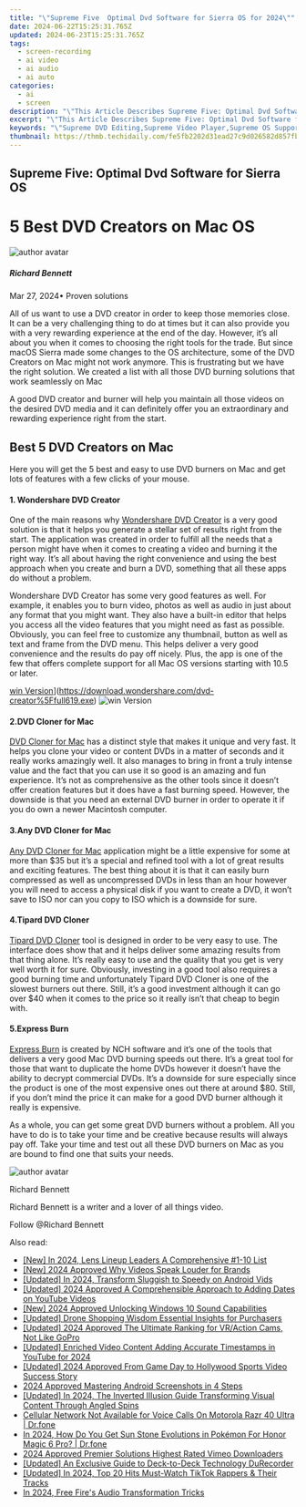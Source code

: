 ```yaml
---
title: "\"Supreme Five  Optimal Dvd Software for Sierra OS for 2024\""
date: 2024-06-22T15:25:31.765Z
updated: 2024-06-23T15:25:31.765Z
tags: 
  - screen-recording
  - ai video
  - ai audio
  - ai auto
categories: 
  - ai
  - screen
description: "\"This Article Describes Supreme Five: Optimal Dvd Software for Sierra OS for 2024\""
excerpt: "\"This Article Describes Supreme Five: Optimal Dvd Software for Sierra OS for 2024\""
keywords: "\"Supreme DVD Editing,Supreme Video Player,Supreme OS Support,High-Quality DVD Streaming,Superior DVD Codec,Sierra Optimal Software,Top DVD Compression Tool\""
thumbnail: https://thmb.techidaily.com/fe5fb2202d31ead27c9d026582d857fbe91d9882cc06bf2431577eb2dc90df03.jpg
---
```


## Supreme Five: Optimal Dvd Software for Sierra OS

# 5 Best DVD Creators on Mac OS

![author avatar](https://images.wondershare.com/filmora/article-images/richard-bennett.jpg)

##### Richard Bennett

 Mar 27, 2024• Proven solutions

All of us want to use a DVD creator in order to keep those memories close. It can be a very challenging thing to do at times but it can also provide you with a very rewarding experience at the end of the day. However, it’s all about you when it comes to choosing the right tools for the trade. But since macOS Sierra made some changes to the OS architecture, some of the DVD Creators on Mac might not work anymore. This is frustrating but we have the right solution. We created a list with all those DVD burning solutions that work seamlessly on Mac

A good DVD creator and burner will help you maintain all those videos on the desired DVD media and it can definitely offer you an extraordinary and rewarding experience right from the start.

## Best 5 DVD Creators on Mac

Here you will get the 5 best and easy to use DVD burners on Mac and get lots of features with a few clicks of your mouse.

#### 1. Wondershare DVD Creator

One of the main reasons why [Wondershare DVD Creator](https://www.wondershare.com/pro/mac-dvd-creator.html) is a very good solution is that it helps you generate a stellar set of results right from the start. The application was created in order to fulfill all the needs that a person might have when it comes to creating a video and burning it the right way. It’s all about having the right convenience and using the best approach when you create and burn a DVD, something that all these apps do without a problem.

Wondershare DVD Creator has some very good features as well. For example, it enables you to burn video, photos as well as audio in just about any format that you might want. They also have a built-in editor that helps you access all the video features that you might need as fast as possible. Obviously, you can feel free to customize any thumbnail, button as well as text and frame from the DVD menu. This helps deliver a very good convenience and the results do pay off nicely. Plus, the app is one of the few that offers complete support for all Mac OS versions starting with 10.5 or later.

[win Version](https://images.wondershare.com/style/images/download-btn-win.png)](https://download.wondershare.com/dvd-creator%5Ffull619.exe) ![win Version](https://images.wondershare.com/style/images/download-btn-mac.png)

#### 2.DVD Cloner for Mac

[DVD Cloner for Mac](https://www.dvd-cloner.com/dvd-copy-for-mac.html) has a distinct style that makes it unique and very fast. It helps you clone your video or content DVDs in a matter of seconds and it really works amazingly well. It also manages to bring in front a truly intense value and the fact that you can use it so good is an amazing and fun experience. It’s not as comprehensive as the other tools since it doesn’t offer creation features but it does have a fast burning speed. However, the downside is that you need an external DVD burner in order to operate it if you do own a newer Macintosh computer.

#### 3.Any DVD Cloner for Mac

[Any DVD Cloner for Mac](http://www.dvdsmith.com/any-dvd-cloner-mac.html) application might be a little expensive for some at more than $35 but it’s a special and refined tool with a lot of great results and exciting features. The best thing about it is that it can easily burn compressed as well as uncompressed DVDs in less than an hour however you will need to access a physical disk if you want to create a DVD, it won’t save to ISO nor can you copy to ISO which is a downside for sure.

#### 4.Tipard DVD Cloner

[Tipard DVD Cloner](http://www.tipard.com/products-dvd-tools-mac.html) tool is designed in order to be very easy to use. The interface does show that and it helps deliver some amazing results from that thing alone. It’s really easy to use and the quality that you get is very well worth it for sure. Obviously, investing in a good tool also requires a good burning time and unfortunately Tipard DVD Cloner is one of the slowest burners out there. Still, it’s a good investment although it can go over $40 when it comes to the price so it really isn’t that cheap to begin with.

#### 5.Express Burn

[Express Burn](http://www.nch.com.au/burn/index.html) is created by NCH software and it’s one of the tools that delivers a very good Mac DVD burning speeds out there. It’s a great tool for those that want to duplicate the home DVDs however it doesn’t have the ability to decrypt commercial DVDs. It’s a downside for sure especially since the product is one of the most expensive ones out there at around $80\. Still, if you don’t mind the price it can make for a good DVD burner although it really is expensive.

As a whole, you can get some great DVD burners without a problem. All you have to do is to take your time and be creative because results will always pay off. Take your time and test out all these DVD burners on Mac as you are bound to find one that suits your needs.

![author avatar](https://images.wondershare.com/filmora/article-images/richard-bennett.jpg)

Richard Bennett

Richard Bennett is a writer and a lover of all things video.

Follow @Richard Bennett


<ins class="adsbygoogle"
     style="display:block"
     data-ad-format="autorelaxed"
     data-ad-client="ca-pub-7571918770474297"
     data-ad-slot="1223367746"></ins>



<ins class="adsbygoogle"
     style="display:block"
     data-ad-client="ca-pub-7571918770474297"
     data-ad-slot="8358498916"
     data-ad-format="auto"
     data-full-width-responsive="true"></ins>


<span class="atpl-alsoreadstyle">Also read:</span>
<div><ul>
<li><a href="https://fox-glue.techidaily.com/new-in-2024-lens-lineup-leaders-a-comprehensive-1-10-list/"><u>[New] In 2024, Lens Lineup Leaders  A Comprehensive #1-10 List</u></a></li>
<li><a href="https://fox-glue.techidaily.com/new-2024-approved-why-videos-speak-louder-for-brands/"><u>[New] 2024 Approved  Why Videos Speak Louder for Brands</u></a></li>
<li><a href="https://fox-glue.techidaily.com/updated-in-2024-transform-sluggish-to-speedy-on-android-vids/"><u>[Updated] In 2024, Transform Sluggish to Speedy on Android Vids</u></a></li>
<li><a href="https://fox-glue.techidaily.com/updated-2024-approved-a-comprehensible-approach-to-adding-dates-on-youtube-videos/"><u>[Updated] 2024 Approved  A Comprehensible Approach to Adding Dates on YouTube Videos</u></a></li>
<li><a href="https://fox-glue.techidaily.com/new-2024-approved-unlocking-windows-10-sound-capabilities/"><u>[New] 2024 Approved  Unlocking Windows 10 Sound Capabilities</u></a></li>
<li><a href="https://fox-glue.techidaily.com/updated-drone-shopping-wisdom-essential-insights-for-purchasers/"><u>[Updated] Drone Shopping Wisdom  Essential Insights for Purchasers</u></a></li>
<li><a href="https://fox-glue.techidaily.com/updated-2024-approved-the-ultimate-ranking-for-vraction-cams-not-like-gopro/"><u>[Updated] 2024 Approved  The Ultimate Ranking for VR/Action Cams, Not Like GoPro</u></a></li>
<li><a href="https://fox-glue.techidaily.com/updated-enriched-video-content-adding-accurate-timestamps-in-youtube-for-2024/"><u>[Updated] Enriched Video Content  Adding Accurate Timestamps in YouTube for 2024</u></a></li>
<li><a href="https://eaxpv-info.techidaily.com/updated-2024-approved-from-game-day-to-hollywood-sports-video-success-story/"><u>[Updated] 2024 Approved  From Game Day to Hollywood  Sports Video Success Story</u></a></li>
<li><a href="https://screen-sharing-recording.techidaily.com/2024-approved-mastering-android-screenshots-in-4-steps/"><u>2024 Approved  Mastering Android Screenshots in 4 Steps</u></a></li>
<li><a href="https://instagram-video-files.techidaily.com/updated-in-2024-the-inverted-illusion-guide-transforming-visual-content-through-angled-spins/"><u>[Updated] In 2024, The Inverted Illusion Guide  Transforming Visual Content Through Angled Spins</u></a></li>
<li><a href="https://howto.techidaily.com/cellular-network-not-available-for-voice-calls-on-motorola-razr-40-ultra-drfone-by-drfone-fix-android-problems-fix-android-problems/"><u>Cellular Network Not Available for Voice Calls On Motorola Razr 40 Ultra | Dr.fone</u></a></li>
<li><a href="https://pokemon-go-android.techidaily.com/in-2024-how-do-you-get-sun-stone-evolutions-in-pokemon-for-honor-magic-6-pro-drfone-by-drfone-virtual-android/"><u>In 2024, How Do You Get Sun Stone Evolutions in Pokémon For Honor Magic 6 Pro? | Dr.fone</u></a></li>
<li><a href="https://vimeo-videos.techidaily.com/2024-approved-premier-solutions-highest-rated-vimeo-downloaders/"><u>2024 Approved  Premier Solutions  Highest Rated Vimeo Downloaders</u></a></li>
<li><a href="https://screen-activity-recording.techidaily.com/updated-an-exclusive-guide-to-deck-to-deck-technology-durecorder/"><u>[Updated] An Exclusive Guide to Deck-to-Deck Technology  DuRecorder</u></a></li>
<li><a href="https://tiktok-clips.techidaily.com/updated-in-2024-top-20-hits-must-watch-tiktok-rappers-and-their-tracks/"><u>[Updated] In 2024, Top 20 Hits  Must-Watch TikTok Rappers & Their Tracks</u></a></li>
<li><a href="https://some-techniques.techidaily.com/in-2024-free-fires-audio-transformation-tricks/"><u>In 2024, Free Fire's Audio Transformation Tricks</u></a></li>
</ul></div>
